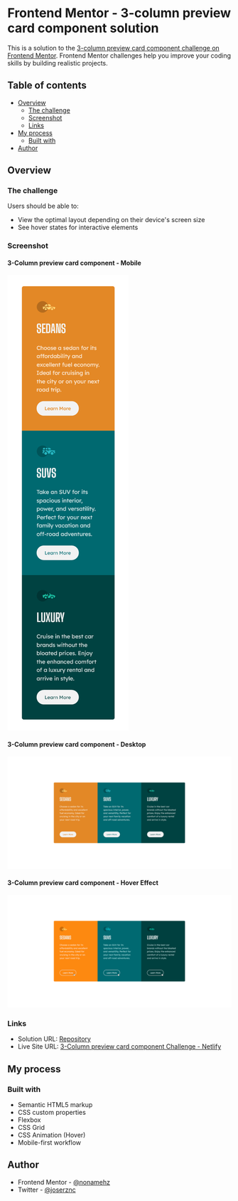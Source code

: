 # Frontend Mentor - 3-column preview card component solution

This is a solution to the [3-column preview card component challenge on Frontend Mentor](https://www.frontendmentor.io/challenges/3column-preview-card-component-pH92eAR2-). Frontend Mentor challenges help you improve your coding skills by building realistic projects.

## Table of contents

- [Overview](#overview)
  - [The challenge](#the-challenge)
  - [Screenshot](#screenshot)
  - [Links](#links)
- [My process](#my-process)
  - [Built with](#built-with)
- [Author](#author)

## Overview

### The challenge

Users should be able to:

- View the optimal layout depending on their device's screen size
- See hover states for interactive elements

### Screenshot

#### 3-Column preview card component - Mobile

![Screenshot 3-Column preview card component - Mobile](./screenshots/Screenshot-Mobile.png)

#### 3-Column preview card component - Desktop

![Screenshot 3-Column preview card component - Desktop](./screenshots/Screenshot-Desktop.png)

#### 3-Column preview card component - Hover Effect

![Screenshot 3-Column preview card component - Desktop](./screenshots/Screenshot-HoverEffect.png)

### Links

- Solution URL: [Repository](https://github.com/nonamehz/frontend-mentor-challenges/tree/main/05-3%20Column%20preview%20card%20component)
- Live Site URL: [3-Column preview card component Challenge - Netlify](https://3columnprevewcardcomponent-challenge.netlify.app/)

## My process

### Built with

- Semantic HTML5 markup
- CSS custom properties
- Flexbox
- CSS Grid
- CSS Animation (Hover)
- Mobile-first workflow

## Author

- Frontend Mentor - [@nonamehz](https://www.frontendmentor.io/profile/nonamehz)
- Twitter - [@joserznc](https://www.twitter.com/joserznc)
